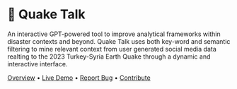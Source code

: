 <!-- ================================================================== -->
<!--                          Quake Talk README                         -->
<!-- ================================================================== -->

  <h1 align="left">📰 Quake Talk</h1>
  <p align="left">
    An interactive GPT-powered tool to improve analytical frameworks within disaster contexts and beyond. Quake Talk uses both key-word and semantic filtering to mine relevant context from user generated social media data realting to the 2023 Turkey-Syria Earth Quake through a dynamic and interactive interface. 
    <p align="left">
    <a href="https://www.canva.com/design/DAGlyTsyFjo/MHYjTbNINhCSEOmxVzpXAA/view?utm_content=DAGlyTsyFjo&utm_campaign=designshare&utm_medium=link2&utm_source=uniquelinks&utlId=hd2aea126e2">Overview</a> •
    <a href="https://your-app-name.streamlit.app">Live Demo</a> •
    <a href="https://github.com/salitahir/Quake_Talk/issues">Report Bug</a> •
    <a href="https://github.com/salitahir/Quake_Talk/pulls">Contribute</a> 
  </p>
</p>